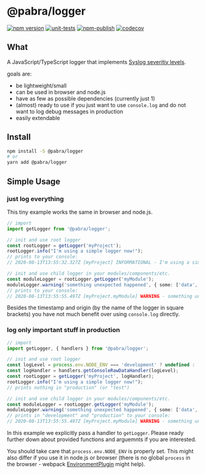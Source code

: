 # @pabra/logger

[![npm version](https://badge.fury.io/js/%40pabra%2Flogger.svg)](https://www.npmjs.com/package/%40pabra%2Flogger)
[![unit-tests](https://github.com/pabra/logger/workflows/unit-tests/badge.svg?branch=master)](https://github.com/pabra/logger/actions?query=branch%3Amaster+workflow%3Aunit-tests)
[![npm-publish](https://github.com/pabra/logger/workflows/npm-publish/badge.svg)](https://github.com/pabra/logger/actions?query=workflow%3Anpm-publish)
[![codecov](https://codecov.io/gh/pabra/logger/branch/master/graph/badge.svg)](https://codecov.io/gh/pabra/logger)

## What

A JavaScript/TypeScript logger that implements [Syslog severitiy levels](https://en.wikipedia.org/wiki/Syslog#Severity_level).

goals are:

- be lightweight/small
- can be used in browser and node.js
- have as few as possible dependencies (currently just 1)
- (almost) ready to use if you just want to use `console.log` and do not want to log
  debug messages in production
- easily extendable

## Install

```bash
npm install -S @pabra/logger
# or
yarn add @pabra/logger
```

## Simple Usage

### just log everything

This tiny example works the same in browser and node.js.

```typescript
// import
import getLogger from '@pabra/logger';

// init and use root logger
const rootLogger = getLogger('myProject');
rootLogger.info("I'm using a simple logger now!");
// prints to your console:
// 2020-08-13T13:55:32.327Z [myProject] INFORMATIONAL - I'm using a simple logger now!

// init and use child logger in your modules/components/etc.
const moduleLogger = rootLogger.getLogger('myModule');
moduleLogger.warning('something unexpected happened', { some: ['data', true] });
// prints to your console:
// 2020-08-13T13:55:55.497Z [myProject.myModule] WARNING - something unexpected happened { some: [ 'data', true ] }
```

Besides the timestamp and origin (by the name of the logger in square brackets)
you have not much benefit over using `console.log` directly.

### log only important stuff in production

```typescript
// import
import getLogger, { handlers } from '@pabra/logger';

// init and use root logger
const logLevel = process.env.NODE_ENV === 'development' ? undefined : 'warning';
const logHandler = handlers.getConsoleRawDataHandler(logLevel);
const rootLogger = getLogger('myProject', logHandler);
rootLogger.info("I'm using a simple logger now!");
// prints nothing in "production" (or "test")

// init and use child logger in your modules/components/etc.
const moduleLogger = rootLogger.getLogger('myModule');
moduleLogger.warning('something unexpected happened', { some: ['data', true] });
// prints in "development" and "production" to your console:
// 2020-08-13T13:55:55.497Z [myProject.myModule] WARNING - something unexpected happened { some: [ 'data', true ] }
```

In this example we explicitly pass a handler to `getLogger`. Please ready
further down about provided functions and arguemnts if you are interested.

You should take care that `process.env.NODE_ENV` is properly set. This might
also differ if you use it in node.js or browser (there is no global `process` in
the browser - webpack [EnvironmentPlugin](https://webpack.js.org/plugins/environment-plugin/)
might help).
